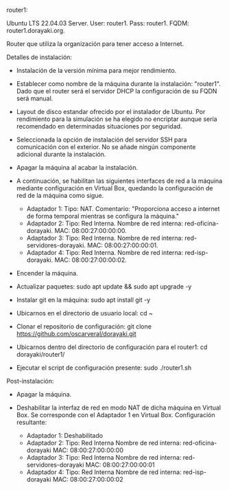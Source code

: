 router1:

Ubuntu LTS 22.04.03 Server. 
User: router1. 
Pass: router1. 
FQDM: router1.dorayaki.org.

Router que utiliza la organización para tener acceso a Internet.

Detalles de instalación:

- Instalación de la versión mínima para mejor rendimiento.

- Establecer como nombre de la máquina durante la instalación: "router1". Dado
	que el router será el servidor DHCP la configuración de su FQDN será manual.

- Layout de disco estandar ofrecido por el instalador de Ubuntu. Por rendimiento 
	para la simulación se ha elegido no encriptar aunque sería recomendado en 
	determinadas situaciones por seguridad.

- Seleccionada la opción de instalación del servidor SSH para comunicación con 
	el exterior. No se añade ningún componente adicional durante la instalación.

- Apagar la máquina al acabar la instalación.

- A continuación, se habilitan las siguientes interfaces de red a la máquina 
	mediante configuración en Virtual Box, quedando la configuración de red de 
	la máquina como sigue.

	* Adaptador 1:
		Tipo: NAT.
		Comentario: "Proporciona acceso a internet de forma temporal mientras 
					se configura la máquina."
	* Adaptador 2:
		Tipo: Red Interna.
		Nombre de red interna: red-oficina-dorayaki.
		MAC: 08:00:27:00:00:00.
	* Adaptador 3:
		Tipo: Red Interna.
		Nombre de red interna: red-servidores-dorayaki.
		MAC: 08:00:27:00:00:01.
	* Adaptador 4:
		Tipo: Red Interna.
		Nombre de red interna: red-isp-dorayaki.
		MAC: 08:00:27:00:00:02.

- Encender la máquina.
- Actualizar paquetes: sudo apt update && sudo apt upgrade -y
- Instalar git en la máquina: sudo apt install git -y
- Ubicarnos en el directorio de usuario local: cd ~
- Clonar el repositorio de configuración: 
	git clone https://github.com/oscarveral/dorayaki.git
- Ubicarnos dentro del directorio de configuración para el router1: 
	cd dorayaki/router1/
- Ejecutar el script de configuración presente: sudo ./router1.sh

Post-instalación:

- Apagar la máquina.
- Deshabilitar la interfaz de red en modo NAT de dicha máquina en Virtual Box. 
	Se corresponde con el Adaptador 1 en Virtual Box. Configuración resultante:

	* Adaptador 1:
		Deshabilitado
	* Adaptador 2:
		Tipo: Red Interna
		Nombre de red interna: red-oficina-dorayaki
		MAC: 08:00:27:00:00:00
	* Adaptador 3:
		Tipo: Red Interna
		Nombre de red interna: red-servidores-dorayaki
		MAC: 08:00:27:00:00:01
	* Adaptador 4:
		Tipo: Red Interna
		Nombre de red interna: red-isp-dorayaki
		MAC: 08:00:27:00:00:02